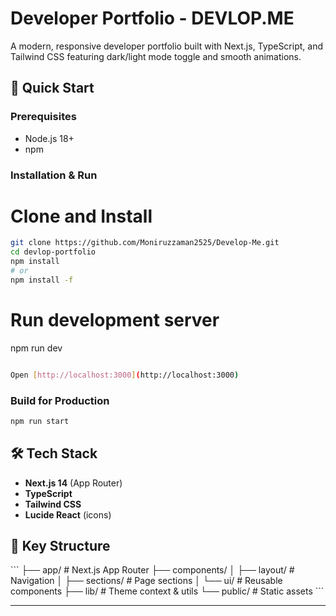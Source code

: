# Developer Portfolio - DEVLOP.ME

A modern, responsive developer portfolio built with Next.js, TypeScript, and Tailwind CSS featuring dark/light mode toggle and smooth animations.

## 🚀 Quick Start

### Prerequisites
- Node.js 18+
- npm

### Installation & Run


# Clone and Install

``` bash
git clone https://github.com/Moniruzzaman2525/Develop-Me.git
cd devlop-portfolio
npm install
# or
npm install -f

```

# Run development server
npm run dev

``` bash

Open [http://localhost:3000](http://localhost:3000)
```

### Build for Production

``` bash
npm run start
```


## 🛠️ Tech Stack

- **Next.js 14** (App Router)
- **TypeScript**
- **Tailwind CSS**
- **Lucide React** (icons)

## 📁 Key Structure

\`\`\`
├── app/                    # Next.js App Router
├── components/
│   ├── layout/            # Navigation
│   ├── sections/          # Page sections
│   └── ui/               # Reusable components
├── lib/                   # Theme context & utils
└── public/               # Static assets
\`\`\`

---


